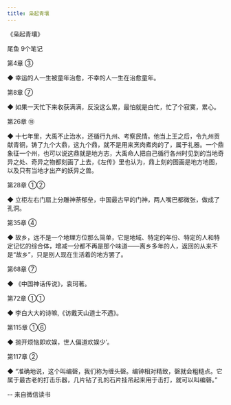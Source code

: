 ```yaml
---
title: 枭起青壤
---
```

《枭起青壤》

尾鱼
9个笔记

第4章 ③

◆ 幸运的人一生被童年治愈，不幸的人一生在治愈童年。


第8章 ⑦

◆ 如果一天忙下来收获满满，反没这么累，最怕就是白忙，忙了个寂寞，累心。


第26章 ⑩

◆ 十七年里，大禹不止治水，还循行九州、考察民情。他当上王之后，令九州贡献青铜，铸了九个大鼎，这九个鼎，就不是用来烹肉煮肉的了，属于礼器。一个鼎象征一个州，也可以说这鼎就是地方志，大禹命人把自己循行各州时见到的当地奇异之处、奇异之物都刻画了上去，《左传》里也认为，鼎上刻的图画是地方地图，以及只有当地才出产的妖异之兽。


第28章 ①②

◆ 立柜左右门扇上分雕神荼郁垒，中国最古早的门神，两人嘴巴都微张，做成了孔洞。


第35章 ④

◆ 故乡，远不是一个地理方位那么简单，它是地域、特定的年份、特定的人和特定记忆的综合体，增减一分都不再是那个味道——离乡多年的人，返回的从来不是“故乡”，只是别人现在生活着的地方罢了。


第68章 ⑦

◆ 《中国神话传说》，袁珂著。


第72章 ①①

◆ 李白大大的诗嘛,《访戴天山道士不遇》。


第115章 ①⑥

◆ 抛开烦恼即欢娱，世人偏道欢娱少’。


第117章 ②

◆ “准确地说，这个叫编磬，我们称为缠头磬。编钟相对精致，磬就会粗糙点。它属于最古老的打击乐器，几片钻了孔的石片挂吊起来用于击打，就可以叫编磬。”

-- 来自微信读书
